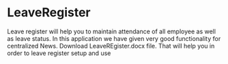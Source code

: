 # LeaveRegister
Leave register will help you to maintain attendance of all employee as well as leave status. In this application we have given very good  functionality for centralized News. Download LeaveREgister.docx file. That will help you in order to leave register setup and use
